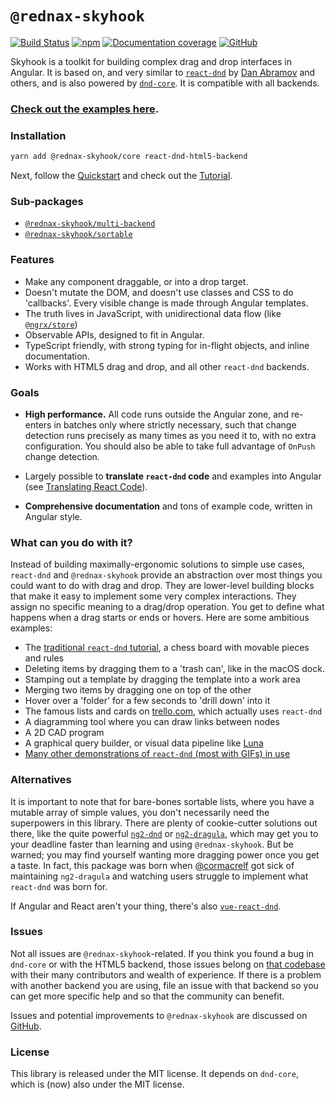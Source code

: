 # `@rednax-skyhook`

[![Build Status](https://travis-ci.org/cormacrelf/rednax-skyhook.svg?branch=master)](https://travis-ci.org/cormacrelf/rednax-skyhook)
[![npm](https://img.shields.io/npm/v/@rednax-skyhook/core.svg)](https://www.npmjs.com/package/@rednax-skyhook/core)
[![Documentation coverage](images/coverage-badge-documentation.svg)](coverage.html)
[![GitHub](https://img.shields.io/github/stars/cormacrelf/rednax-skyhook.svg?style=social&label=Stars)](https://github.com/acb122/-rednax-skyhook/)

Skyhook is a toolkit for building complex drag and drop interfaces in
Angular. It is based on, and very similar to [`react-dnd`][react-dnd] by [Dan
Abramov][gaearon] and others, and is also powered by [`dnd-core`][dnd-core]. It
is compatible with all backends.

### [Check out the examples here](./examples/).

[react-dnd]: https://react-dnd.github.io/react-dnd/
[gaearon]: https://github.com/gaearon
[dnd-core]: https://github.com/react-dnd/react-dnd/tree/master/packages/dnd-core

### Installation

```sh
yarn add @rednax-skyhook/core react-dnd-html5-backend
```

Next, follow the [Quickstart][quickstart] and check out the [Tutorial][tutorial].

[quickstart]: ./additional-documentation/quickstart.html
[tutorial]: ./additional-documentation/chess-tutorial.html
[translating]: ./additional-documentation/translating-react-code.html

### Sub-packages

-   [`@rednax-skyhook/multi-backend`](./multi-backend/)
-   [`@rednax-skyhook/sortable`](./sortable/)

### Features

-   Make any component draggable, or into a drop target.
-   Doesn't mutate the DOM, and doesn't use classes and CSS to do 'callbacks'.
    Every visible change is made through Angular templates.
-   The truth lives in JavaScript, with unidirectional data flow (like
    [`@ngrx/store`][ngrx])
-   Observable APIs, designed to fit in Angular.
-   TypeScript friendly, with strong typing for in-flight objects, and inline
    documentation.
-   Works with HTML5 drag and drop, and all other `react-dnd` backends.

[ngrx]: https://github.com/ngrx/ngrx-platform

### Goals

-   **High performance.** All code runs outside the Angular zone, and
    re-enters in batches only where strictly necessary, such that change detection
    runs precisely as many times as you need it to, with no extra configuration.
    You should also be able to take full advantage of `OnPush` change detection.

-   Largely possible to **translate `react-dnd` code** and examples into Angular
    (see [Translating React Code][translating]).

-   **Comprehensive documentation** and tons of example code, written in Angular
    style.

### What can you do with it?

Instead of building maximally-ergonomic solutions to simple use cases,
`react-dnd` and `@rednax-skyhook` provide an abstraction over most things you
could want to do with drag and drop. They are lower-level building blocks that
make it easy to implement some very complex interactions. They assign no
specific meaning to a drag/drop operation. You get to define what happens when
a drag starts or ends or hovers. Here are some ambitious examples:

-   The [traditional `react-dnd` tutorial](http://react-dnd.github.io/react-dnd/examples-chessboard-tutorial-app.html), a chess board with movable pieces and rules
-   Deleting items by dragging them to a 'trash can', like in the macOS dock.
-   Stamping out a template by dragging the template into a work area
-   Merging two items by dragging one on top of the other
-   Hover over a 'folder' for a few seconds to 'drill down' into it
-   The famous lists and cards on [trello.com](https://trello.com), which actually uses `react-dnd`
-   A diagramming tool where you can draw links between nodes
-   A 2D CAD program
-   A graphical query builder, or visual data pipeline like [Luna](http://www.luna-lang.org/)
-   [Many other demonstrations of `react-dnd` (most with GIFs) in use](https://github.com/react-dnd/react-dnd/issues/384)

### Alternatives

It is important to note that for bare-bones sortable lists, where you have
a mutable array of simple values, you don't necessarily need the superpowers in
this library. There are plenty of cookie-cutter solutions out there, like the
quite powerful [`ng2-dnd`][ng2-dnd] or [`ng2-dragula`][ng2-dragula], which may
get you to your deadline faster than learning and using `@rednax-skyhook`. But
be warned; you may find yourself wanting more dragging power once you get
a taste. In fact, this package was born when
[@cormacrelf](https://github.com/cormacrelf) got sick of maintaining
`ng2-dragula` and watching users struggle to implement what `react-dnd` was born
for.

[ng2-dnd]: https://github.com/akserg/ng2-dnd
[ng2-dragula]: https://github.com/valor-software/ng2-dragula

If Angular and React aren't your thing, there's also [`vue-react-dnd`][vrd].

[vrd]: https://github.com/jenshaase/vue-react-dnd

### Issues

Not all issues are `@rednax-skyhook`-related. If you think you found a bug in
`dnd-core` or with the HTML5 backend, those issues belong on [that
codebase](https://github.com/react-dnd/react-dnd) with their many contributors
and wealth of experience. If there is a problem with another backend you are
using, file an issue with that backend so you can get more specific help and so
that the community can benefit.

Issues and potential improvements to `@rednax-skyhook` are discussed on
[GitHub](https://github.com/acb122/-rednax-skyhook).

### License

This library is released under the MIT license. It depends on `dnd-core`,
which is (now) also under the MIT license.
